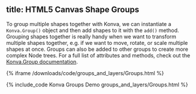 title: HTML5 Canvas Shape Groups
---

To group multiple shapes together with Konva, we can instantiate
a `Konva.Group()` object and then add shapes to it with the `add()` method.
Grouping shapes together is really handy when we want to transform multiple
shapes together, e.g. if we want to move, rotate, or scale multiple shapes
at once.  Groups can also be added to other groups to create more complex
Node trees.  For a full list of attributes and methods, check out the [Konva.Group documentation](/api/Konva.Group.html).

{% iframe /downloads/code/groups_and_layers/Groups.html %}

{% include_code Konva Groups Demo groups_and_layers/Groups.html %}